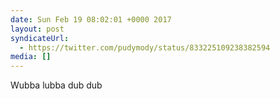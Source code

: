 ```yaml
---
date: Sun Feb 19 08:02:01 +0000 2017
layout: post
syndicateUrl:
  - https://twitter.com/pudymody/status/833225109238382594
media: []
---
```

Wubba lubba dub dub

